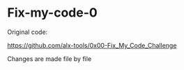 # Fix-my-code-0

Original code:

<https://github.com/alx-tools/0x00-Fix_My_Code_Challenge>

Changes are made file by file
